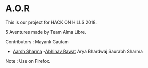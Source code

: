 # A.O.R
This is our project for HACK ON HILLS 2018.

5 Aventures made by Team Alma Libre.

Contributors :
Mayank Gautam
- [Aarsh Sharma](https://github.com/aarsh-sharma)
-[Abhinav Rawat](https://github.com/abhinav-rwt)
Arya Bhardwaj
Saurabh Sharma

Note : Use on Firefox.

